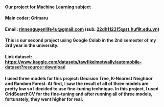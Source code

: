 #### Our project for Machine Learning subject
#### Main coder: Grimaru
#### Email: rinnenguyenlife4u@gmail.com (sub: 22dh112315@st.huflit.edu.vn)
#### This is our second project using Google Colab in the 2nd semester of my 3rd year in the university.
#### Link dataset: https://www.kaggle.com/datasets/tawfikelmetwally/automobile-dataset?resource=download
#### I used three models for this project: Decision Tree, K-Nearest Neighbor and Random Forest. At first, I saw the result of all of three models are pretty low so I decided to use fine-tuning technique. In this project, I used GridSearchCV for the fine-tuning and after running all of three models, fortunately, they went higher for real.
